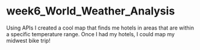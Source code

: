 # week6_World_Weather_Analysis
Using APIs I created a cool map that finds me hotels in areas that are within a specific temperature range. Once I had my hotels, I could map my midwest bike trip!